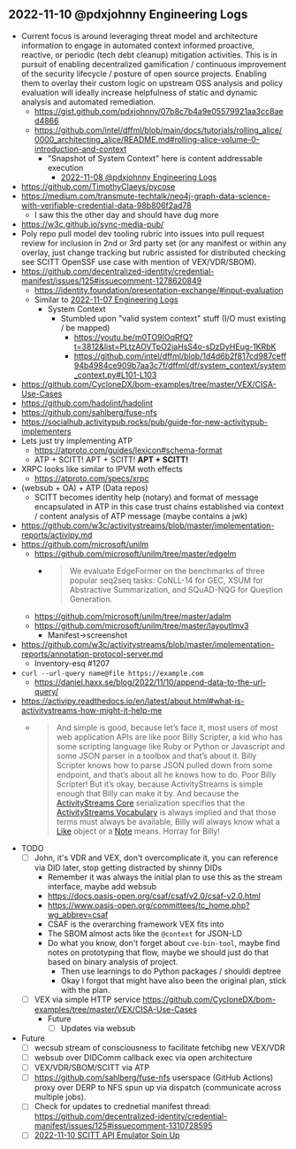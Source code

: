 ## 2022-11-10 @pdxjohnny Engineering Logs

- Current focus is around leveraging threat model and architecture information to engage in automated context informed proactive, reactive, or periodic (tech debt cleanup) mitigation activities. This is in pursuit of enabling decentralized gamification / continuous improvement of the security lifecycle / posture of open source projects. Enabling them to overlay their custom logic on upstream OSS analysis and policy evaluation will ideally increase helpfulness of static and dynamic analysis and automated remediation.
  - https://gist.github.com/pdxjohnny/07b8c7b4a9e05579921aa3cc8aed4866
  - https://github.com/intel/dffml/blob/main/docs/tutorials/rolling_alice/0000_architecting_alice/README.md#rolling-alice-volume-0-introduction-and-context
    - "Snapshot of System Context" here is content addressable execution
      - [2022-11-08 @pdxjohnny Engineering Logs](https://github.com/intel/dffml/discussions/1406?sort=new#discussioncomment-4086860)
- https://github.com/TimothyClaeys/pycose
- https://medium.com/transmute-techtalk/neo4j-graph-data-science-with-verifiable-credential-data-98b806f2ad78
  - I saw this the other day and should have dug more
- https://w3c.github.io/sync-media-pub/
- Poly repo pull model dev tooling rubric into issues into pull request review for inclusion in 2nd or 3rd party set (or any manifest or within any overlay, just change tracking but rubric assisted for distributed checking see SCITT OpenSSF use case with mention of VEX/VDR/SBOM).
- https://github.com/decentralized-identity/credential-manifest/issues/125#issuecomment-1278620849
  - https://identity.foundation/presentation-exchange/#input-evaluation
  - Similar to [2022-11-07 Engineering Logs](https://github.com/intel/dffml/discussions/1406?sort=new#discussioncomment-4073154)
    - System Context
      - Stumbled upon "valid system context" stuff (I/O must existing / be mapped)
        - https://youtu.be/m0TO9IOqRfQ?t=3812&list=PLtzAOVTpO2jaHsS4o-sDzDyHEug-1KRbK
        - https://github.com/intel/dffml/blob/1d4d6b2f817cd987ceff94b4984ce909b7aa3c7f/dffml/df/system_context/system_context.py#L101-L103
- https://github.com/CycloneDX/bom-examples/tree/master/VEX/CISA-Use-Cases
- https://github.com/hadolint/hadolint
- https://github.com/sahlberg/fuse-nfs
- https://socialhub.activitypub.rocks/pub/guide-for-new-activitypub-implementers
- Lets just try implementing ATP
  - https://atproto.com/guides/lexicon#schema-format
  - ATP + SCITT! APT + SCITT! **APT + SCITT!**
- XRPC looks like similar to IPVM woth effects
  - https://atproto.com/specs/xrpc
- (websub + OA) + ATP (Data repos)
  - SCITT becomes identity help (notary) and format of message encapsulated in ATP in this case trust chains established via context / content analysis of ATP message (maybe contains a jwk)
- https://github.com/w3c/activitystreams/blob/master/implementation-reports/activipy.md
- https://github.com/microsoft/unilm
  - https://github.com/microsoft/unilm/tree/master/edgelm
    - > We evaluate EdgeFormer on the benchmarks of three popular seq2seq tasks: CoNLL-14 for GEC, XSUM for Abstractive Summarization, and SQuAD-NQG for Question Generation.
  - https://github.com/microsoft/unilm/tree/master/adalm
  - https://github.com/microsoft/unilm/tree/master/layoutlmv3
    - Manifest->screenshot
- https://github.com/w3c/activitystreams/blob/master/implementation-reports/annotation-protocol-server.md
  - Inventory-esq #1207
- `curl --url-query name@file https://example.com`
  - https://daniel.haxx.se/blog/2022/11/10/append-data-to-the-url-query/
- https://activipy.readthedocs.io/en/latest/about.html#what-is-activitystreams-how-might-it-help-me
  - > And simple is good, because let’s face it, most users of most web application APIs are like poor Billy Scripter, a kid who has some scripting language like Ruby or Python or Javascript and some JSON parser in a toolbox and that’s about it. Billy Scripter knows how to parse JSON pulled down from some endpoint, and that’s about all he knows how to do. Poor Billy Scripter! But it’s okay, because ActivityStreams is simple enough that Billy can make it by. And because the [ActivityStreams Core](http://www.w3.org/TR/activitystreams-core/) serialization specifies that the [ActivityStreams Vocabulary](http://www.w3.org/TR/activitystreams-vocabulary/) is always implied and that those terms must always be available, Billy will always know what a [Like](http://www.w3.org/TR/activitystreams-vocabulary/#dfn-like) object or a [Note](http://www.w3.org/TR/activitystreams-vocabulary/#dfn-note) means. Horray for Billy!
- TODO
  - [ ] John, it's VDR and VEX, don't overcomplicate it, you can reference via DID later, stop getting distracted by shinny DIDs
    - Remember it was always the initial plan to use this as the stream interface, maybe add websub
    - https://docs.oasis-open.org/csaf/csaf/v2.0/csaf-v2.0.html
    - https://www.oasis-open.org/committees/tc_home.php?wg_abbrev=csaf
    - CSAF is the overarching framework VEX fits into
    - The SBOM almost acts like the `@context` for JSON-LD
    - Do what you know, don't forget about `cve-bin-tool`, maybe find notes on prototyping that flow, maybe we should just do that based on binary analysis of project.
      - Then use learnings to do Python packages / shouldi deptree
      - Okay I forgot that might have also been the original plan, stick with the plan.
  - [ ] VEX via simple HTTP service https://github.com/CycloneDX/bom-examples/tree/master/VEX/CISA-Use-Cases
    - Future
      - [ ] Updates via websub
- Future
  - [ ] wecsub stream of consciousness to facilitate fetchibg new VEX/VDR
  - [ ] websub over DIDComm callback exec via open architecture
  - [ ] VEX/VDR/SBOM/SCITT via ATP
  - [ ] https://github.com/sahlberg/fuse-nfs userspace (GitHub Actions) proxy
        over DERP to NFS spun up via dispatch (communicate across multiple jobs).
  - [ ] Check for updates to crednetial manifest thread: https://github.com/decentralized-identity/credential-manifest/issues/125#issuecomment-1310728595
  - [ ] [2022-11-10 SCITT API Emulator Spin Up](https://github.com/intel/dffml/discussions/1406?sort=new#discussioncomment-4110695)